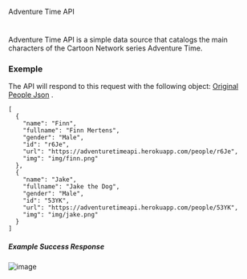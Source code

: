 Adventure Time API
#
Adventure Time API is a simple data source that catalogs the main characters of the Cartoon Network series Adventure Time.
### Exemple
The API will respond to this request with the following object:
[Original People Json](https://adventuretimeapi.herokuapp.com/people) .
```
[
  {
    "name": "Finn",
    "fullname": "Finn Mertens",
    "gender": "Male",
    "id": "r6Je",
    "url": "https://adventuretimeapi.herokuapp.com/people/r6Je",
    "img": "img/finn.png"
  },
  {
    "name": "Jake",
    "fullname": "Jake the Dog",
    "gender": "Male",
    "id": "53YK",
    "url": "https://adventuretimeapi.herokuapp.com/people/53YK",
    "img": "img/jake.png"
  }
]
```
##### Example Success Response
![image](https://user-images.githubusercontent.com/74735976/196506919-78a2ff7d-2582-4cae-bf2e-a6b60c483a57.png)
